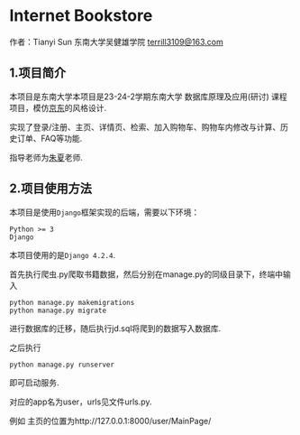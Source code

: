 # Internet Bookstore

作者：Tianyi Sun 东南大学吴健雄学院 terrill3109@163.com

## 1.项目简介
本项目是东南大学本项目是23-24-2学期东南大学 数据库原理及应用(研讨) 课程项目，模仿[京东](https://www.jd.com/)的风格设计.

实现了登录/注册、主页、详情页、检索、加入购物车、购物车内修改与计算、历史订单、FAQ等功能.

指导老师为[朱夏](https://cse.seu.edu.cn/2019/0105/c23024a257580/page.htm)老师.

## 2.项目使用方法

本项目是使用`Django`框架实现的后端，需要以下环境：

``` 
Python >= 3
Django
```

本项目使用的是`Django 4.2.4`.

首先执行爬虫.py爬取书籍数据，然后分别在manage.py的同级目录下，终端中输入

```
python manage.py makemigrations
python manage.py migrate
```

进行数据库的迁移，随后执行jd.sql将爬到的数据写入数据库.

之后执行

```
python manage.py runserver
```

即可启动服务.

对应的app名为user，urls见文件urls.py. 

例如 主页的位置为http://127.0.0.1:8000/user/MainPage/
